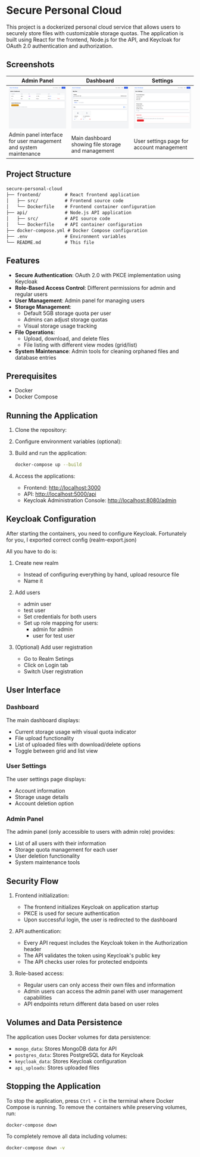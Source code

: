 # Secure Personal Cloud

This project is a dockerized personal cloud service that allows users to securely store files with customizable storage quotas. The application is built using React for the frontend, Node.js for the API, and Keycloak for OAuth 2.0 authentication and authorization.

## Screenshots

| Admin Panel | Dashboard | Settings |
| --- | --- | --- |
| ![Admin Panel](screenshots/admin.png) | ![Dashboard](screenshots/dashboard.png) | ![Settings](screenshots/settings.png) |
| Admin panel interface for user management and system maintenance | Main dashboard showing file storage and management | User settings page for account management |


## Project Structure

```
secure-personal-cloud
├── frontend/         # React frontend application
│   ├── src/          # Frontend source code
│   └── Dockerfile    # Frontend container configuration
├── api/              # Node.js API application
│   ├── src/          # API source code
│   └── Dockerfile    # API container configuration
├── docker-compose.yml # Docker Compose configuration
├── .env              # Environment variables
└── README.md         # This file
```

## Features

- **Secure Authentication**: OAuth 2.0 with PKCE implementation using Keycloak
- **Role-Based Access Control**: Different permissions for admin and regular users
- **User Management**: Admin panel for managing users
- **Storage Management**:
  - Default 5GB storage quota per user
  - Admins can adjust storage quotas
  - Visual storage usage tracking
- **File Operations**:
  - Upload, download, and delete files
  - File listing with different view modes (grid/list)
- **System Maintenance**: Admin tools for cleaning orphaned files and database entries

## Prerequisites

- Docker
- Docker Compose

## Running the Application

1. Clone the repository:
2. Configure environment variables (optional):
3. Build and run the application:

   ```bash
   docker-compose up --build
   ```

4. Access the applications:
   - Frontend: [http://localhost:3000](http://localhost:3000)
   - API: [http://localhost:5000/api](http://localhost:5000/api)
   - Keycloak Administration Console: [http://localhost:8080/admin](http://localhost:8080/admin)

## Keycloak Configuration

After starting the containers, you need to configure Keycloak. Fortunately for you, I exported correct config (realm-export.json)

All you have to do is:
1. Create new realm
	- Instead of configuring everything by hand, upload resource file
	- Name it
2. Add users
	- admin user 
	- test user
	- Set credentials for both users
	- Set up role mapping for users:
		- admin for admin
		- user for test user

3. (Optional) Add user registration
	- Go to Realm Setings
	- Click on Login tab
	- Switch User registration

## User Interface

### Dashboard
The main dashboard displays:
- Current storage usage with visual quota indicator
- File upload functionality
- List of uploaded files with download/delete options
- Toggle between grid and list view

### User Settings
The user settings page displays:
- Account information
- Storage usage details
- Account deletion option

### Admin Panel
The admin panel (only accessible to users with admin role) provides:
- List of all users with their information
- Storage quota management for each user
- User deletion functionality
- System maintenance tools

## Security Flow

1. Frontend initialization:
   - The frontend initializes Keycloak on application startup
   - PKCE is used for secure authentication
   - Upon successful login, the user is redirected to the dashboard

2. API authentication:
   - Every API request includes the Keycloak token in the Authorization header
   - The API validates the token using Keycloak's public key
   - The API checks user roles for protected endpoints

3. Role-based access:
   - Regular users can only access their own files and information
   - Admin users can access the admin panel with user management capabilities
   - API endpoints return different data based on user roles

## Volumes and Data Persistence

The application uses Docker volumes for data persistence:
- `mongo_data`: Stores MongoDB data for API
- `postgres_data`: Stores PostgreSQL data for Keycloak
- `keycloak_data`: Stores Keycloak configuration
- `api_uploads`: Stores uploaded files

## Stopping the Application

To stop the application, press `Ctrl + C` in the terminal where Docker Compose is running. To remove the containers while preserving volumes, run:

```bash
docker-compose down
```

To completely remove all data including volumes:

```bash
docker-compose down -v
```
